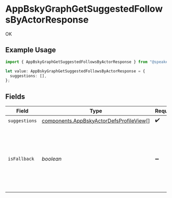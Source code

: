 # AppBskyGraphGetSuggestedFollowsByActorResponse

OK

## Example Usage

```typescript
import { AppBskyGraphGetSuggestedFollowsByActorResponse } from "@speakeasy-sdks/bluesky/models/operations";

let value: AppBskyGraphGetSuggestedFollowsByActorResponse = {
  suggestions: [],
};
```

## Fields

| Field                                                                                              | Type                                                                                               | Required                                                                                           | Description                                                                                        |
| -------------------------------------------------------------------------------------------------- | -------------------------------------------------------------------------------------------------- | -------------------------------------------------------------------------------------------------- | -------------------------------------------------------------------------------------------------- |
| `suggestions`                                                                                      | [components.AppBskyActorDefsProfileView](../../models/components/appbskyactordefsprofileview.md)[] | :heavy_check_mark:                                                                                 | N/A                                                                                                |
| `isFallback`                                                                                       | *boolean*                                                                                          | :heavy_minus_sign:                                                                                 | If true, response has fallen-back to generic results, and is not scoped using relativeToDid        |